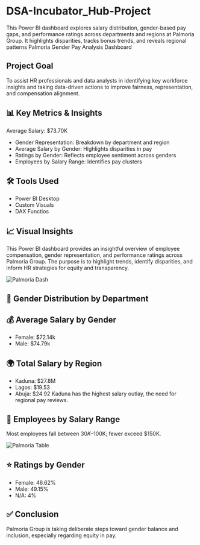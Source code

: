 # DSA-Incubator_Hub-Project
This Power BI dashboard explores salary distribution, gender-based pay gaps, and performance ratings across departments and regions at Palmoria Group. It highlights disparities, tracks bonus trends, and reveals regional patterns 
Palmoria Gender Pay Analysis Dashboard

## Project Goal
To assist HR professionals and data analysts in identifying key workforce insights and taking data-driven actions to improve fairness, representation, and compensation alignment.


## 📊 Key Metrics & Insights

Average Salary: $73.70K
- Gender Representation: Breakdown by department and region
- Average Salary by Gender: Highlights disparities in pay
- Ratings by Gender: Reflects employee sentiment across genders
- Employees by Salary Range: Identifies pay clusters

## 🛠 Tools Used

- Power BI Desktop
- Custom Visuals
- DAX Functios
 

## 📈 Visual Insights

This Power BI dashboard provides an insightful overview of employee compensation, gender representation, and performance ratings across Palmoria Group. The purpose is to highlight trends, identify disparities, and inform HR strategies for equity and transparency.

![Palmoria Dash](https://github.com/user-attachments/assets/ed6b9821-f0ba-4c62-80d8-0cbc1a6493a5)


## 👥 Gender Distribution by Department

 
## 💰 Average Salary by Gender
- Female: $72.14k
- Male: $74.79k
 
 
## 🌍 Total Salary by Region
- Kaduna: $27.8M 
- Lagos: $19.53
- Abuja: $24.92
 Kaduna has the highest salary outlay, the need for regional pay reviews.

 
## 🧾 Employees by Salary Range
Most employees fall between $30K–$100K; fewer exceed $150K.

![Palmoria Table](https://github.com/user-attachments/assets/f22d553d-9f9a-41c2-88a1-7999fa43f184)


## ⭐️ Ratings by Gender
- Female: 46.62%
- Male: 49.15%
- N/A: 4%


## ✅ Conclusion
Palmoria Group is taking deliberate steps toward gender balance and inclusion, especially regarding equity in pay.

